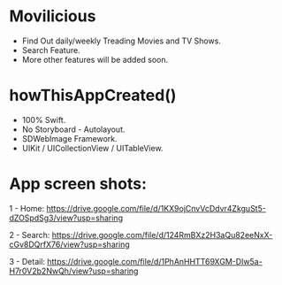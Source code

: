 # Movilicious

  * Find Out daily/weekly Treading Movies and TV Shows.
  * Search Feature.
  * More other features will be added soon.
  
  # howThisAppCreated()
  * 100% Swift.
  * No Storyboard - Autolayout.
  * SDWebImage Framework.
  * UIKit / UICollectionView / UITableView.

  # App screen shots:
  
  1 - Home:
    https://drive.google.com/file/d/1KX9ojCnvVcDdvr4ZkguSt5-dZOSpdSg3/view?usp=sharing
  
  2 - Search:
    https://drive.google.com/file/d/124RmBXz2H3aQu82eeNxX-cGv8DQrfX76/view?usp=sharing
  
  3 - Detail:
    https://drive.google.com/file/d/1PhAnHHTT69XGM-DIw5a-H7r0V2b2NwQh/view?usp=sharing
